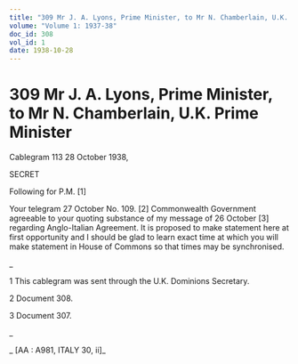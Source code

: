 ```yaml
---
title: "309 Mr J. A. Lyons, Prime Minister, to Mr N. Chamberlain, U.K. Prime Minister"
volume: "Volume 1: 1937-38"
doc_id: 308
vol_id: 1
date: 1938-10-28
---
```


# 309 Mr J. A. Lyons, Prime Minister, to Mr N. Chamberlain, U.K. Prime Minister

Cablegram 113 28 October 1938,

SECRET

Following for P.M. [1]

Your telegram 27 October No. 109. [2] Commonwealth Government agreeable to your quoting substance of my message of 26 October [3] regarding Anglo-Italian Agreement. It is proposed to make statement here at first opportunity and I should be glad to learn exact time at which you will make statement in House of Commons so that times may be synchronised.

_

1 This cablegram was sent through the U.K. Dominions Secretary.

2 Document 308.

3 Document 307.

_

_ [AA : A981, ITALY 30, ii]_
